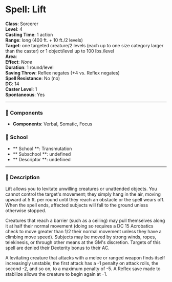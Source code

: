 
# Spell: Lift
**Class**: Sorcerer  
**Level**: 4  
**Casting Time**: 1 action  
**Range**: long (400 ft. + 10 ft./2 levels)  
**Target**: one targeted creature/2 levels (each up to one size category larger than the caster) or 1 object/level up to 100 lbs./level  
**Area**:   
**Effect**: _None_  
**Duration**: 1 round/level  
**Saving Throw**: Reflex negates (+4 vs. Reflex negates)  
**Spell Resistance**: No (no)  
**DC**: 14  
**Caster Level**: 1  
**Spontaneous**: Yes

---

### 🔮 Components
- **Components**: Verbal, Somatic, Focus

### 🏫 School
- ** School **: Transmutation
- ** Subschool **: undefined
- ** Descriptor **: undefined
---

### 📜 Description
Lift allows you to levitate unwilling creatures or unattended objects. You cannot control the target's movement; they simply hang in the air, moving upward at 5 ft. per round until they reach an obstacle or the spell wears off. When the spell ends, affected subjects will fall to the ground unless otherwise stopped.

Creatures that reach a barrier (such as a ceiling) may pull themselves along it at half their normal movement (doing so requires a DC 15 Acrobatics check to move greater than 1/2 their normal movement unless they have a climbing move speed). Subjects may be moved by strong winds, ropes, telekinesis, or through other means at the GM's discretion. Targets of this spell are denied their Dexterity bonus to their AC.

A levitating creature that attacks with a melee or ranged weapon finds itself increasingly unstable; the first attack has a -1 penalty on attack rolls, the second -2, and so on, to a maximum penalty of -5. A Reflex save made to stabilize allows the creature to begin again at -1.

